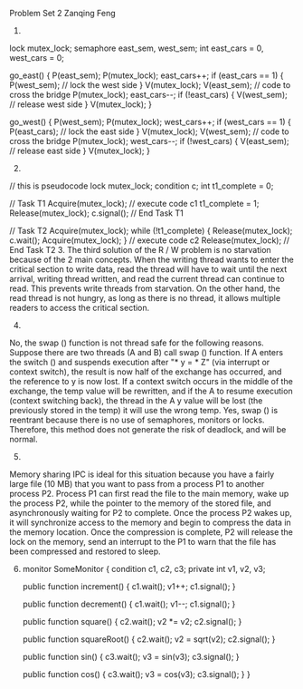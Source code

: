 Problem Set 2     Zanqing Feng

1. 

lock mutex_lock;
semaphore east_sem, west_sem;
int east_cars = 0, west_cars = 0;

go_east() {
    P(east_sem);
    P(mutex_lock);
    east_cars++;
    if (east_cars == 1) {
        P(west_sem); // lock the west side
    }
    V(mutex_lock);
    V(east_sem);
    // code to cross the bridge
    P(mutex_lock);
    east_cars--;
    if (!east_cars) {
        V(west_sem); // release west side
    }
    V(mutex_lock);
}

go_west() {
    P(west_sem);
    P(mutex_lock);
    west_cars++;
    if (west_cars == 1) {
        P(east_cars); // lock the east side
    }
    V(mutex_lock);
    V(west_sem);
    // code to cross the bridge
    P(mutex_lock);
    west_cars--;
    if (!west_cars) {
        V(east_sem); // release east side
    }
    V(mutex_lock);
}






2.
// this is pseudocode
lock mutex_lock;
condition c;
int t1_complete = 0;

// Task T1
Acquire(mutex_lock);
// execute code c1
t1_complete = 1;
Release(mutex_lock);
c.signal();
// End Task T1

// Task T2
Acquire(mutex_lock);
while (!t1_complete) {
    Release(mutex_lock);
    c.wait();
    Acquire(mutex_lock);
}
// execute code c2
Release(mutex_lock);
// End Task T2
3.
The third solution of the R / W problem is no starvation because of the 2 main concepts. When the writing thread wants to enter the critical section to write data, read the thread will have to wait until the next arrival, writing thread written, and read the current thread can continue to read. This prevents write threads from starvation. On the other hand, the read thread is not hungry, as long as there is no thread, it allows multiple readers to access the critical section.




4.
No, the swap () function is not thread safe for the following reasons. Suppose there are two threads (A and B) call swap () function. If A enters the switch () and suspends execution after "* y = * Z" (via interrupt or context switch), the result is now half of the exchange has occurred, and the reference to y is now lost. If a context switch occurs in the middle of the exchange, the temp value will be rewritten, and if the A to resume execution (context switching back), the thread in the A y value will be lost (the previously stored in the temp) it will use the wrong temp.
Yes, swap () is reentrant because there is no use of semaphores, monitors or locks. Therefore, this method does not generate the risk of deadlock, and will be normal.

5. 
Memory sharing IPC is ideal for this situation because you have a fairly large file (10 MB) that you want to pass from a process P1 to another process P2. Process P1 can first read the file to the main memory, wake up the process P2, while the pointer to the memory of the stored file, and asynchronously waiting for P2 to complete. Once the process P2 wakes up, it will synchronize access to the memory and begin to compress the data in the memory location. Once the compression is complete, P2 will release the lock on the memory, send an interrupt to the P1 to warn that the file has been compressed and restored to sleep.

6.
	monitor SomeMonitor {
    condition c1, c2, c3;
    private int v1, v2, v3;

    public function increment() {
        c1.wait();
        v1++;
        c1.signal();
    }

    public function decrement() {
        c1.wait();
        v1--;
        c1.signal();
    }

    public function square() {
        c2.wait();
        v2 *= v2;
        c2.signal();
    }

    public function squareRoot() {
        c2.wait();
        v2 = sqrt(v2);
        c2.signal();
    }

    public function sin() {
        c3.wait();
        v3 = sin(v3);
        c3.signal();
    }

    public function cos() {
        c3.wait();
        v3 = cos(v3);
        c3.signal();
    }
}







